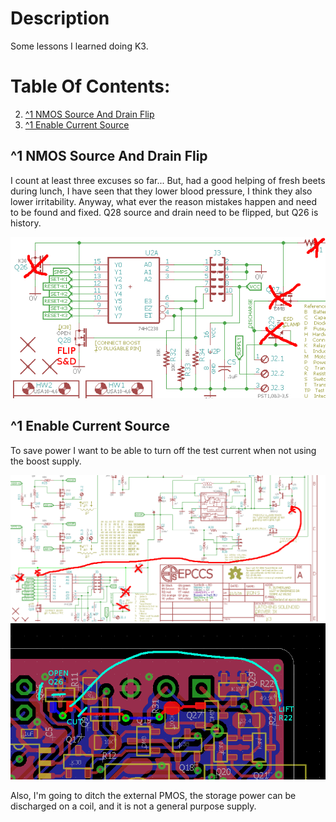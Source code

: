 # Description

Some lessons I learned doing K3.

# Table Of Contents:

2. [^1 NMOS Source And Drain Flip](#1-nmos-source-and-drain-flip)
1. [^1 Enable Current Source](#1-enable-current-source)


## ^1 NMOS Source And Drain Flip

I count at least three excuses so far... But, had a good helping of fresh beets during lunch, I have seen that they lower blood pressure, I think they also lower irritability. Anyway, what ever the reason mistakes happen and need to be found and fixed. Q28 source and drain need to be flipped, but Q26 is history.

![NMOS Source Drain Flip](16276^1,NmosSourceDrainFlip.png)


## ^1 Enable Current Source

To save power I want to be able to turn off the test current when not using the boost supply. 

![Enable CC Sch](16276^1,E3BiasCS.png)
![Enable CC Board](16276^1,E3BiasCSBoard.png)

Also, I'm going to ditch the external PMOS, the storage power can be discharged on a coil, and it is not a general purpose supply.





